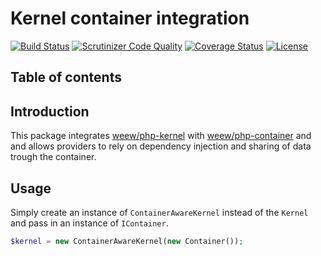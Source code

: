 # Kernel container integration

[![Build Status](https://travis-ci.org/weew/php-kernel-container-aware.svg?branch=master)](https://travis-ci.org/weew/php-kernel-container-aware)
[![Scrutinizer Code Quality](https://scrutinizer-ci.com/g/weew/php-kernel-container-aware/badges/quality-score.png?b=master)](https://scrutinizer-ci.com/g/weew/php-kernel-container-aware/?branch=master)
[![Coverage Status](https://coveralls.io/repos/weew/php-kernel-container-aware/badge.svg?branch=master&service=github)](https://coveralls.io/github/weew/php-kernel-container-aware?branch=master)
[![License](https://poser.pugx.org/weew/php-kernel-container-aware/license)](https://packagist.org/packages/weew/php-kernel-container-aware)

## Table of contents


## Introduction

This package integrates [weew/php-kernel](https://github.com/weew/php-kernel) with [weew/php-container](https://github.com/weew/php-container) and and allows providers to rely on dependency injection and sharing of data trough the container.

## Usage

Simply create an instance of `ContainerAwareKernel` instead of the `Kernel` and pass in an instance of `IContainer`.

```php
$kernel = new ContainerAwareKernel(new Container());
```

